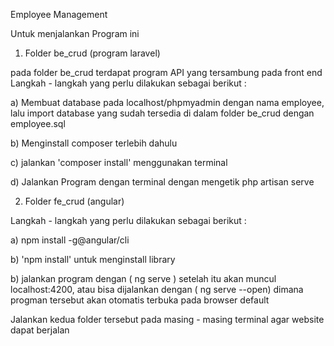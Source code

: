 Employee Management

Untuk menjalankan Program ini
1. Folder be_crud (program laravel)

pada folder be_crud terdapat program API yang tersambung pada front end
Langkah - langkah yang perlu dilakukan sebagai berikut : 

a) Membuat database pada localhost/phpmyadmin dengan nama employee, lalu import database yang sudah tersedia di dalam folder be_crud dengan employee.sql

b) Menginstall composer terlebih dahulu

c) jalankan 'composer install' menggunakan terminal 

d) Jalankan Program dengan terminal dengan mengetik php artisan serve

2. Folder fe_crud (angular)

Langkah - langkah yang perlu dilakukan sebagai berikut :

a) npm install -g@angular/cli

b) 'npm install' untuk menginstall library

b) jalankan program  dengan ( ng serve ) setelah itu akan muncul localhost:4200, atau bisa dijalankan dengan ( ng serve --open) dimana progman tersebut akan otomatis terbuka pada browser default

Jalankan kedua folder tersebut pada masing - masing terminal agar website dapat berjalan
